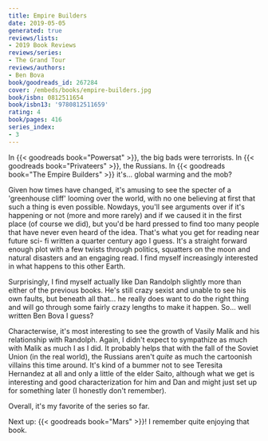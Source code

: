 ```yaml
---
title: Empire Builders
date: 2019-05-05
generated: true
reviews/lists:
- 2019 Book Reviews
reviews/series:
- The Grand Tour
reviews/authors:
- Ben Bova
book/goodreads_id: 267284
cover: /embeds/books/empire-builders.jpg
book/isbn: 0812511654
book/isbn13: '9780812511659'
rating: 4
book/pages: 416
series_index:
- 3
---
```

In {{< goodreads book="Powersat" >}}, the big bads were terrorists. In {{< goodreads book="Privateers" >}}, the Russians. In {{< goodreads book="The Empire Builders" >}} it's... global warming and the mob?

Given how times have changed, it's amusing to see the specter of a 'greenhouse cliff' looming over the world, with no one believing at first that such a thing is even possible. Nowdays, you'll see arguments over if it's happening or not (more and more rarely) and if we caused it in the first place (of course we did), but you'd be hard pressed to find too many people that have never even heard of the idea. That's what you get for reading near future sci- fi written a quarter century ago I guess. It's a straight forward enough plot with a few twists through politics, squatters on the moon and natural disasters and an engaging read. I find myself increasingly interested in what happens to this other Earth.

<!--more-->

Surprisingly, I find myself actually like Dan Randolph slightly more than either of the previous books. He's still crazy sexist and unable to see his own faults, but beneath all that... he really does want to do the right thing and will go through some fairly crazy lengths to make it happen. So... well written Ben Bova I guess?

Characterwise, it's most interesting to see the growth of Vasily Malik and his relationship with Randolph. Again, I didn't expect to sympathize as much with Malik as much I as I did. It probably helps that with the fall of the Soviet Union (in the real world), the Russians aren't _quite_ as much the cartoonish villains this time around. It's kind of a bummer not to see Teresita Hernandez at all and only a little of the elder Saito, although what we get is interesting and good characterization for him and Dan and might just set up for something later (I honestly don't remember).

Overall, it's my favorite of the series so far.

Next up: {{< goodreads book="Mars" >}}! I remember quite enjoying that book.